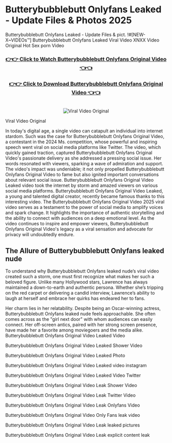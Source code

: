 # Butterybubblebutt Onlyfans Leaked - Update Files & Photos 2025

Butterybubblebutt Onlyfans Leaked - Update Files & pict. !#[NEW-X~VIDEOs™] Butterybubblebutt Onlyfans Leaked Viral Video XNXX Video Original Hot Sex porn Video
<br>
<div align="center">
<h3><a href="https://links2leaks.com/butterybubblebutt" rel="nofollow">👉👉 Click to Watch Butterybubblebutt Onlyfans Original Video 👈👈</a></h3>
<h3><a href="https://links2leaks.com/butterybubblebutt" rel="nofollow">👉👉 Click to Download Butterybubblebutt Onlyfans Original Video 👈👈</a></h3>
<br>
<a href="https://links2leaks.com/butterybubblebutt" rel="nofollow"><img src="https://i.ibb.co/Gkj2r4b/banner.png" alt="Viral Video Original" style="max-width: 100%; display: inline-block;" data-target="animated-image.originalImage"></a>
</div>

Viral Video Original

In today's digital age, a single video can catapult an individual into internet stardom. Such was the case for Butterybubblebutt Onlyfans Original Video, a contestant in the 2024 Ms. competition, whose powerful and inspiring speech went viral on social media platforms like Twitter.
The video, which quickly gained traction, captured Butterybubblebutt Onlyfans Original Video's passionate delivery as she addressed a pressing social issue. Her words resonated with viewers, sparking a wave of admiration and support. The video's impact was undeniable; it not only propelled Butterybubblebutt Onlyfans Original Video to fame but also ignited important conversations about relevant social issue.
Butterybubblebutt Onlyfans Original Video Leaked video took the internet by storm and amazed viewers on various social media platforms. Butterybubblebutt Onlyfans Original Video Leaked, a young and talented digital creator, recently became famous thanks to this interesting video.
The Butterybubblebutt Onlyfans Original Video 2025 viral video serves as a testament to the power of social media to amplify voices and spark change. It highlights the importance of authentic storytelling and the ability to connect with audiences on a deep emotional level. As the video continues to inspire and empower viewers, Butterybubblebutt Onlyfans Original Video's legacy as a viral sensation and advocate for privacy will undoubtedly endure.

<h2>The Allure of Butterybubblebutt Onlyfans leaked nude</h2>


To understand why Butterybubblebutt Onlyfans leaked nude’s viral video created such a storm, one must first recognize what makes her such a beloved figure. Unlike many Hollywood stars, Lawrence has always maintained a down-to-earth and authentic persona. Whether she’s tripping on the red carpet or delivering a candid interview, Lawrence’s ability to laugh at herself and embrace her quirks has endeared her to fans.

Her charm lies in her relatability. Despite being an Oscar-winning actress, Butterybubblebutt Onlyfans leaked nude feels approachable. She often comes across as the "girl next door" with whom audiences can easily connect. Her off-screen antics, paired with her strong screen presence, have made her a favorite among moviegoers and the media alike.
Butterybubblebutt Onlyfans Original Video Leaked Video

Butterybubblebutt Onlyfans Original Video Leaked Shower Video

Butterybubblebutt Onlyfans Original Video Leaked Photo

Butterybubblebutt Onlyfans Original Video Leaked video instagram

Butterybubblebutt Onlyfans Original Video Leaked Video Twitter

Butterybubblebutt Onlyfans Original Video Leak Shower Video

Butterybubblebutt Onlyfans Original Video Leak Twitter Video

Butterybubblebutt Onlyfans Original Video Leak Onlyfans Video

Butterybubblebutt Onlyfans Original Video Only Fans leak video

Butterybubblebutt Onlyfans Original Video Leak leaked pictures

Butterybubblebutt Onlyfans Original Video Leak explicit content leak